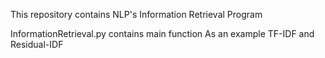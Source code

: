 This repository contains NLP's Information Retrieval Program

InformationRetrieval.py contains main function 
As an example TF-IDF and Residual-IDF


